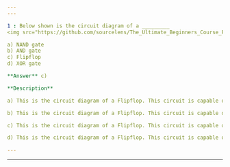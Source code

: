 ```yaml
---
---

1 : Below shown is the circuit diagram of a _________  
<img src="https://github.com/sourcelens/The_Ultimate_Beginners_Course_For_ComputerScience_Or_IT/blob/main/Questions/L_38_CircuitUsing7SegmentDisplayKeyboardAndCPUQuiz/Images/FlipFlop.jpg" width="400"/>  

a) NAND gate  
b) AND gate  
c) Flipflop  
d) XOR gate  

**Answer** c) 

**Description**

a) This is the circuit diagram of a Flipflop. This circuit is capable of remembering things. Comprises of two NAND gates. This circuit is the fundamental of computer memory.

b) This is the circuit diagram of a Flipflop. This circuit is capable of remembering things. Comprises of two NAND gates. This circuit is the fundamental of computer memory.

c) This is the circuit diagram of a Flipflop. This circuit is capable of remembering things. Comprises of two NAND gates. This circuit is the fundamental of computer memory.

d) This is the circuit diagram of a Flipflop. This circuit is capable of remembering things. Comprises of two NAND gates. This circuit is the fundamental of computer memory.

---
```

---




